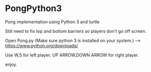 # PongPython3
Pong implementation using Python 3 and turtle

Still need to fix top and bottom barriers so players don't go off screen. 

Open Pong.py (Make sure python 3 is installed on your system.)
--> https://www.python.org/downloads/

Use W,S for left player; 
UP ARROW,DOWN ARROW for right player.

enjoy.

